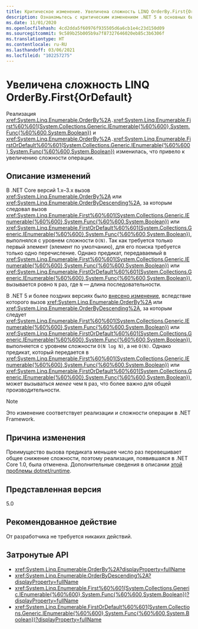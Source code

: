 ```yaml
---
title: Критическое изменение. Увеличена сложность LINQ OrderBy.First{OrDefault}
description: Ознакомьтесь с критическим изменением .NET 5 в основных библиотеках .NET, где изменилась реализация OrderBy.First.
ms.date: 11/01/2020
ms.openlocfilehash: 4cd2dda5f60976f935505d6a6cb1e4c23d150d09
ms.sourcegitcommit: 9c589b25b005b9a7f87327646020eb85c3b6306f
ms.translationtype: HT
ms.contentlocale: ru-RU
ms.lasthandoff: 03/06/2021
ms.locfileid: "102257275"
---
```

# <a name="complexity-of-linq-orderbyfirstordefault-increased"></a>Увеличена сложность LINQ OrderBy.First{OrDefault}

Реализация <xref:System.Linq.Enumerable.OrderBy%2A>`.`<xref:System.Linq.Enumerable.First%60%601(System.Collections.Generic.IEnumerable{%60%600},System.Func{%60%600,System.Boolean})> и <xref:System.Linq.Enumerable.OrderBy%2A>`.`<xref:System.Linq.Enumerable.FirstOrDefault%60%601(System.Collections.Generic.IEnumerable{%60%600},System.Func{%60%600,System.Boolean})> изменилась, что привело к увеличению сложности операции.

## <a name="change-description"></a>Описание изменений

В .NET Core версий 1.x–3.x вызов <xref:System.Linq.Enumerable.OrderBy%2A> или <xref:System.Linq.Enumerable.OrderByDescending%2A>, за которым следовал вызов <xref:System.Linq.Enumerable.First%60%601(System.Collections.Generic.IEnumerable{%60%600},System.Func{%60%600,System.Boolean})> или <xref:System.Linq.Enumerable.FirstOrDefault%60%601(System.Collections.Generic.IEnumerable{%60%600},System.Func{%60%600,System.Boolean})>, выполнялся с уровнем сложности `O(N)`. Так как требуется только первый элемент (элемент по умолчанию), для его поиска требуется только одно перечисление. Однако предикат, передаваемый в <xref:System.Linq.Enumerable.First%60%601(System.Collections.Generic.IEnumerable{%60%600},System.Func{%60%600,System.Boolean})> или <xref:System.Linq.Enumerable.FirstOrDefault%60%601(System.Collections.Generic.IEnumerable{%60%600},System.Func{%60%600,System.Boolean})>, вызывается ровно `N` раз, где `N` — длина последовательности.

В .NET 5 и более поздних версиях было [внесено изменение](https://github.com/dotnet/runtime/pull/36643), вследствие которого вызов <xref:System.Linq.Enumerable.OrderBy%2A> или <xref:System.Linq.Enumerable.OrderByDescending%2A>, за которым следует <xref:System.Linq.Enumerable.First%60%601(System.Collections.Generic.IEnumerable{%60%600},System.Func{%60%600,System.Boolean})> или <xref:System.Linq.Enumerable.FirstOrDefault%60%601(System.Collections.Generic.IEnumerable{%60%600},System.Func{%60%600,System.Boolean})>, выполняется с уровнем сложности `O(N log N)`, а не `O(N)`. Однако предикат, который передается в <xref:System.Linq.Enumerable.First%60%601(System.Collections.Generic.IEnumerable{%60%600},System.Func{%60%600,System.Boolean})> или <xref:System.Linq.Enumerable.FirstOrDefault%60%601(System.Collections.Generic.IEnumerable{%60%600},System.Func{%60%600,System.Boolean})>, может вызываться *менее* чем `N` раз, что более важно для общей производительности.

> [!NOTE]
> Это изменение соответствует реализации и сложности операции в .NET Framework.

## <a name="reason-for-change"></a>Причина изменения

Преимущество вызова предиката меньшее число раз перевешивает общее снижение сложности, поэтому реализация, появившаяся в .NET Core 1.0, была отменена. Дополнительные сведения в описании [этой проблемы dotnet/runtime](https://github.com/dotnet/runtime/issues/31554).

## <a name="version-introduced"></a>Представленная версия

5.0

## <a name="recommended-action"></a>Рекомендованное действие

От разработчика не требуется никаких действий.

## <a name="affected-apis"></a>Затронутые API

- <xref:System.Linq.Enumerable.OrderBy%2A?displayProperty=fullName>
- <xref:System.Linq.Enumerable.OrderByDescending%2A?displayProperty=fullName>
- <xref:System.Linq.Enumerable.First%60%601(System.Collections.Generic.IEnumerable{%60%600},System.Func{%60%600,System.Boolean})?displayProperty=fullName>
- <xref:System.Linq.Enumerable.FirstOrDefault%60%601(System.Collections.Generic.IEnumerable{%60%600},System.Func{%60%600,System.Boolean})?displayProperty=fullName>

<!--

### Category

Core .NET libraries

### Affected APIs

- `Overload:System.Linq.Enumerable.OrderBy`
- `Overload:System.Linq.Enumerable.OrderByDescending`
- `M:System.Linq.Enumerable.First``1(System.Collections.Generic.IEnumerable{``0},System.Func{``0,System.Boolean})`
- `M:System.Linq.Enumerable.FirstOrDefault``1(System.Collections.Generic.IEnumerable{``0},System.Func{``0,System.Boolean})`

-->
